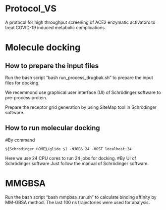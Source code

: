 # Protocol_VS
A protocol for high throughput screening of ACE2 enzymatic activators to treat COVID-19 induced metabolic complications.

# Molecule docking
## How to prepare the input files  
Run the bash script “bash run_process_drugbak.sh” to prepare the input files for docking.

We recemmond use graphical user interface (UI) of Schrödinger software to pre-process protein.

Prepare the receptor grid generation by using SiteMap tool in Schrödinger software.

## How to run molecular docking
#By command
```
${Schrodinger_HOME}/glide $1 -NJOBS 24 -HOST localhost:24
```
Here we use 24 CPU cores to run 24 jobs for docking.
#By UI of Schrödinger software
Just follow the manual of Schrödinger software.

# MMGBSA
Run the bash script “bash mmpbsa_run.sh” to calculate binding affinity by MM-GBSA method. 
The last 100 ns trajectories were used for analysis.
